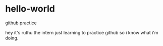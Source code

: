 # hello-world
github practice

hey it's ruthu the intern just learning to practice github so i know what i'm doing.
